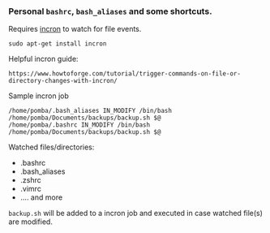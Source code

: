 ### Personal `bashrc`, `bash_aliases` and some shortcuts.

Requires [incron](http://inotify.aiken.cz/?section=incron&page=about&lang=en) to watch for file events.

    sudo apt-get install incron

Helpful incron guide:
    
    https://www.howtoforge.com/tutorial/trigger-commands-on-file-or-directory-changes-with-incron/

Sample incron job

    /home/pomba/.bash_aliases IN_MODIFY /bin/bash /home/pomba/Documents/backups/backup.sh $@
    /home/pomba/.bashrc IN_MODIFY /bin/bash /home/pomba/Documents/backups/backup.sh $@

Watched files/directories:

- .bashrc
- .bash_aliases
- .zshrc
- .vimrc
- .... and more

`backup.sh` will be added to a incron job and executed in case watched file(s) are modified.

